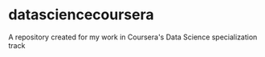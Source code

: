 datasciencecoursera
===================

A repository created for my work in Coursera's Data Science specialization track
